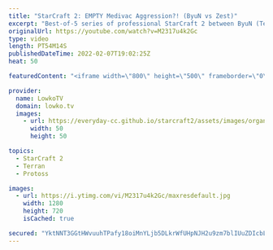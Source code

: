 ```yaml
---
title: "StarCraft 2: EMPTY Medivac Aggression?! (ByuN vs Zest)"
excerpt: "Best-of-5 series of professional StarCraft 2 between ByuN (Terran) and Zest (Protoss).  TLMC 16 Map Contest: https://youtu.be/Od0SQYvNdJU  Support my work on Patreon: https://www.patreon.com/lowkotv Become a YouTube member: https://lowko.tv/join  More Lowko: https://youtube.com/morelowko Lowko Clips:"
originalUrl: https://youtube.com/watch?v=M2317u4k2Gc
type: video
length: PT54M14S
publishedDateTime: 2022-02-07T19:02:25Z
heat: 50

featuredContent: "<iframe width=\"800\" height=\"500\" frameborder=\"0\" src=\"https://www.youtube.com/embed/M2317u4k2Gc\" allow=\"accelerometer; autoplay; encrypted-media; gyroscope; picture-in-picture\" allowfullscreen></iframe>"

provider:
  name: LowkoTV
  domain: lowko.tv
  images:
    - url: https://everyday-cc.github.io/starcraft2/assets/images/organizations/lowko.tv-50x50.jpg
      width: 50
      height: 50

topics:
  - StarCraft 2
  - Terran
  - Protoss

images:
  - url: https://i.ytimg.com/vi/M2317u4k2Gc/maxresdefault.jpg
    width: 1280
    height: 720
    isCached: true

secured: "YktNNT3GGtHWvuuhTPafy18oiMnYLjb5DLkrWfUHpNJH2u9zm7blIUuZDIcbLN1S8/l0xerLxGmoNyblQl4MdyzVkvQaL4SEE1pXA0a/QkXv2JNComo2wnI8k9j3Yz5McOG5+bZ+zJbtNEPgLnSBJ7NjmYkzcRU3P0bcFU6j84GqvCnV80MGw7VnQjike8ZiJeEchv7SA9ag0Shw6k4ksY9ZGv5TuxnWbVz818gwb9DIAmY0fbePN37+oYgl//yKT7eJ3koQc0D1lDAjSlVxqdQiYt87bwLFiPd8/c15TsDyH/YGNmAi6sFp3LkAzAs2VZ7bNjhbjYraWq8PTGt1ks0m3sSgDeIhSGyqmBfgkcxkH/gvPbOsISvGxgNxYHekzR+K+LOFkoAIOLrcaoZflDcGLuTASn2cLJZjoqwmkfKcZCxyB4QrUvt5diwcL0q+;A/kpMWRkpRm4fYy7UW8e+g=="
---
```


